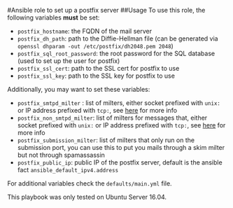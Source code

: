 #Ansible role to set up a postfix server
##Usage
To use this role, the following variables **must** be set:
- `postfix_hostname`: the FQDN of the mail server
- `postfix_dh_path`: path to the Diffie-Hellman file (can be generated via `openssl dhparam -out /etc/postfix/dh2048.pem 2048`)
- `postfix_sql_root_password`: the root password for the SQL database (used to set up the user for postfix)
- `postfix_ssl_cert`: path to the SSL cert for postfix to use
- `postfix_ssl_key`: path to the SSL key for postfix to use

Additionally, you may want to set these variables:
- `postfix_smtpd_milter` : list of milters, either socket prefixed with `unix:` or IP address prefixed with `tcp:`, see [here](http://www.postfix.org/postconf.5.html#smtpd_milters) for more info
- `postfix_non_smtpd_milter`: list of milters for messages that, either socket prefixed with `unix:` or IP address prefixed with `tcp:`, see [here](http://www.postfix.org/postconf.5.html#non_smtpd_milters) for more info
- `postfix_submission_milter`: list of milters that only run on the submission port, you can use this to put you mails through a skim milter but not through spamassassin
- `postfix_public_ip`: public IP of the postfix server, default is the ansible fact `ansible_default_ipv4.address`

For additional variables check the `defaults/main.yml` file.

This playbook was only tested on Ubuntu Server 16.04.
